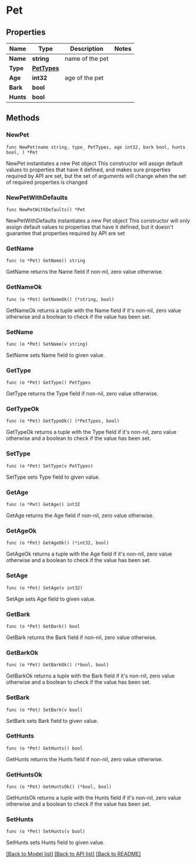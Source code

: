 # Pet

## Properties

Name | Type | Description | Notes
------------ | ------------- | ------------- | -------------
**Name** | **string** | name of the pet | 
**Type** | [**PetTypes**](PetTypes.md) |  | 
**Age** | **int32** | age of the pet | 
**Bark** | **bool** |  | 
**Hunts** | **bool** |  | 

## Methods

### NewPet

`func NewPet(name string, type_ PetTypes, age int32, bark bool, hunts bool, ) *Pet`

NewPet instantiates a new Pet object
This constructor will assign default values to properties that have it defined,
and makes sure properties required by API are set, but the set of arguments
will change when the set of required properties is changed

### NewPetWithDefaults

`func NewPetWithDefaults() *Pet`

NewPetWithDefaults instantiates a new Pet object
This constructor will only assign default values to properties that have it defined,
but it doesn't guarantee that properties required by API are set

### GetName

`func (o *Pet) GetName() string`

GetName returns the Name field if non-nil, zero value otherwise.

### GetNameOk

`func (o *Pet) GetNameOk() (*string, bool)`

GetNameOk returns a tuple with the Name field if it's non-nil, zero value otherwise
and a boolean to check if the value has been set.

### SetName

`func (o *Pet) SetName(v string)`

SetName sets Name field to given value.


### GetType

`func (o *Pet) GetType() PetTypes`

GetType returns the Type field if non-nil, zero value otherwise.

### GetTypeOk

`func (o *Pet) GetTypeOk() (*PetTypes, bool)`

GetTypeOk returns a tuple with the Type field if it's non-nil, zero value otherwise
and a boolean to check if the value has been set.

### SetType

`func (o *Pet) SetType(v PetTypes)`

SetType sets Type field to given value.


### GetAge

`func (o *Pet) GetAge() int32`

GetAge returns the Age field if non-nil, zero value otherwise.

### GetAgeOk

`func (o *Pet) GetAgeOk() (*int32, bool)`

GetAgeOk returns a tuple with the Age field if it's non-nil, zero value otherwise
and a boolean to check if the value has been set.

### SetAge

`func (o *Pet) SetAge(v int32)`

SetAge sets Age field to given value.


### GetBark

`func (o *Pet) GetBark() bool`

GetBark returns the Bark field if non-nil, zero value otherwise.

### GetBarkOk

`func (o *Pet) GetBarkOk() (*bool, bool)`

GetBarkOk returns a tuple with the Bark field if it's non-nil, zero value otherwise
and a boolean to check if the value has been set.

### SetBark

`func (o *Pet) SetBark(v bool)`

SetBark sets Bark field to given value.


### GetHunts

`func (o *Pet) GetHunts() bool`

GetHunts returns the Hunts field if non-nil, zero value otherwise.

### GetHuntsOk

`func (o *Pet) GetHuntsOk() (*bool, bool)`

GetHuntsOk returns a tuple with the Hunts field if it's non-nil, zero value otherwise
and a boolean to check if the value has been set.

### SetHunts

`func (o *Pet) SetHunts(v bool)`

SetHunts sets Hunts field to given value.



[[Back to Model list]](../README.md#documentation-for-models) [[Back to API list]](../README.md#documentation-for-api-endpoints) [[Back to README]](../README.md)


